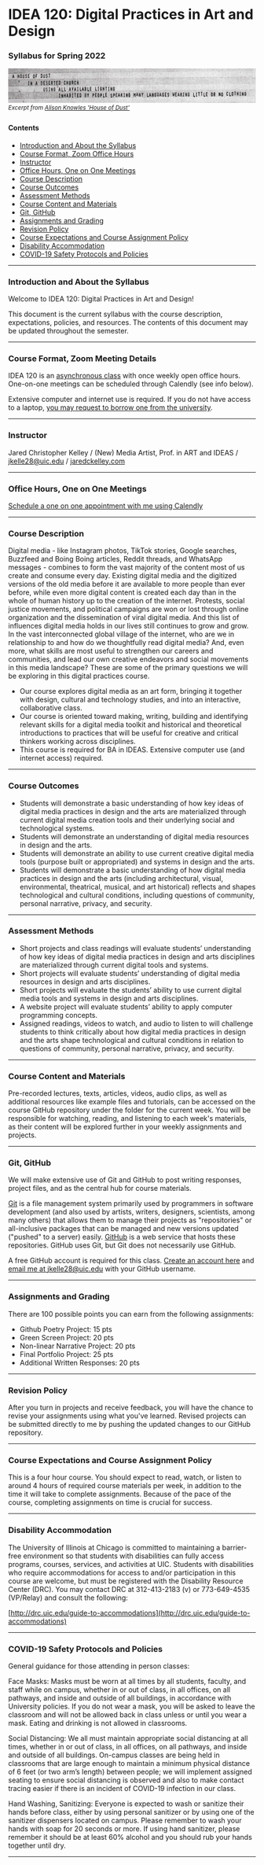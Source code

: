 # IDEA 120: Digital Practices in Art and Design
### Syllabus for Spring 2022

![Alison Knowles, House of Dust](knowles_house_of_dust.png)
<sup>*Excerpt from [Alison Knowles 'House of Dust'](https://www.damnmagazine.net/2016/09/07/the-house-of-dust-by-alison-knowles/)*</sup>

#### Contents
* [Introduction and About the Syllabus](#introduction-and-about-the-syllabus)
* [Course Format, Zoom Office Hours](#course-format-zoom-office-hours)
* [Instructor](#instructor)
* [Office Hours, One on One Meetings](#office-hours-one-on-one-meetings)
* [Course Description](#course-description)
* [Course Outcomes](#course-outcomes)
* [Assessment Methods](#assessment-methods)
* [Course Content and Materials](#course-content-and-materials)
* [Git, GitHub](#git-github)
* [Assignments and Grading](#assignments-and-grading)
* [Revision Policy](#revision-policy)
* [Course Expectations and Course Assignment Policy](#course-expectations-and-course-assignment-policy)
* [Disability Accommodation](#disability-accommodation)
* [COVID-19 Safety Protocols and Policies](#covid-19-safety-protocols-and-policies)

***

### Introduction and About the Syllabus

Welcome to IDEA 120: Digital Practices in Art and Design!

This document is the current syllabus with the course description, expectations, policies, and resources. The contents of this document may be updated throughout the semester.

***

### Course Format, Zoom Meeting Details

IDEA 120 is an [asynchronous class](https://en.wikipedia.org/wiki/Asynchronous_learning) with once weekly open office hours. One-on-one meetings can be scheduled through Calendly (see info below).

Extensive computer and internet use is required. If you do not have access to a laptop, [you may request to borrow one from the university](https://it.uic.edu/services-support/student-resources/online-learning/).

***

### Instructor

Jared Christopher Kelley / (New) Media Artist, Prof. in ART and IDEAS  / [jkelle28@uic.edu](mailto:jkelle28@uic.edu) / [jaredckelley.com](http://jaredckelley.com)

***

### Office Hours, One on One Meetings

[Schedule a one on one appointment with me using Calendly](https://calendly.com/jaredchrstphrkelley/15min1on1)

***

### Course Description

Digital media - like Instagram photos, TikTok stories, Google searches, Buzzfeed and Boing Boing articles, Reddit threads, and WhatsApp messages - combines to form the vast majority of the content most of us create and consume every day. Existing digital media and the digitized versions of the old media before it are available to more people than ever before, while even more digital content is created each day than in the whole of human history up to the creation of the internet. Protests, social justice movements, and political campaigns are won or lost through online organization and the dissemination of viral digital media. And this list of influences digital media holds in our lives still continues to grow and grow. In the vast interconnected global village of the internet, who are we in relationship to and how do we thoughtfully read digital media? And, even more, what skills are most useful to strengthen our careers and communities, and lead our own creative endeavors and social movements in this media landscape? These are some of the primary questions we will be exploring in this digital practices course.

* Our course explores digital media as an art form, bringing it together with design, cultural and technology studies, and into an interactive, collaborative class.
* Our course is oriented toward making, writing, building and identifying relevant skills for a digital media toolkit and historical and theoretical introductions to practices that will be useful for creative and critical thinkers working across disciplines.
* This course is required for BA in IDEAS. Extensive computer use (and internet access) required.

***

### Course Outcomes

* Students will demonstrate a basic understanding of how key ideas of digital media practices in design and the arts are materialized through current digital media creation tools and their underlying social and technological systems.
* Students will demonstrate an understanding of digital media resources in design and the arts.
* Students will demonstrate an ability to use current creative digital media tools (purpose built or appropriated) and systems in design and the arts.
* Students will demonstrate a basic understanding of how digital media practices in design and the arts (including architectural, visual, environmental, theatrical, musical, and art historical) reflects and shapes technological and cultural conditions, including questions of community, personal narrative, privacy, and security.

***

### Assessment Methods

* Short projects and class readings will evaluate students’ understanding of how key ideas of digital media practices in design and arts disciplines are materialized through current digital tools and systems.
* Short projects will evaluate students’ understanding of digital media resources in design and arts disciplines.
* Short projects will evaluate the students’ ability to use current digital media tools and systems in design and arts disciplines.
* A website project will evaluate students’ ability to apply computer programming concepts.
* Assigned readings, videos to watch, and audio to listen to will challenge students to think critically about how digital media practices in design and the arts shape technological and cultural conditions in relation to questions of community, personal narrative, privacy, and security.

***

### Course Content and Materials

Pre-recorded lectures, texts, articles, videos, audio clips, as well as additional resources like example files and tutorials, can be accessed on the course GitHub repository under the folder for the current week. You will be responsible for watching, reading, and listening to each week's materials, as their content will be explored further in your weekly assignments and projects.

***

### Git, GitHub

We will make extensive use of Git and GitHub to post writing responses, project files, and as the central hub for course materials.

[Git](https://en.wikipedia.org/wiki/Git) is a file management system primarily used by programmers in software development (and also used by artists, writers, designers, scientists, among many others) that allows them to manage their projects as "repositories" or all-inclusive packages that can be managed and new versions updated ("pushed" to a server) easily. [GitHub](https://www.howtogeek.com/180167/htg-explains-what-is-github-and-what-do-geeks-use-it-for/) is a web service that hosts these repositories. GitHub uses Git, but Git does not necessarily use GitHub.

A free GitHub account is required for this class. [Create an account here](https://github.com/join) and [email me at jkelle28@uic.edu](mailto:jkelle28@uic.edu) with your GitHub username.

***


### Assignments and Grading

There are 100 possible points you can earn from the following assignments:

* Github Poetry Project: 15 pts
* Green Screen Project: 20 pts
* Non-linear Narrative Project: 20 pts
* Final Portfolio Project: 25 pts
* Additional Written Responses: 20 pts

***

### Revision Policy

After you turn in projects and receive feedback, you will have the chance to revise your assignments using what you've learned. Revised projects can be submitted directly to me by pushing the updated changes to our GitHub repository.

***

### Course Expectations and Course Assignment Policy

This is a four hour course. You should expect to read, watch, or listen to around 4 hours of required course materials per week, in addition to the time it will take to complete assignments. Because of the pace of the course, completing assignments on time is crucial for success.

***

### Disability Accommodation

The University of Illinois at Chicago is committed to maintaining a barrier-free environment so that students with disabilities can fully access programs, courses, services, and activities at UIC. Students with disabilities who require accommodations for access to and/or participation in this course are welcome, but must be registered with the Disability Resource Center (DRC). You may contact DRC at 312-413-2183 (v) or 773-649-4535 (VP/Relay) and consult the following:

[http://drc.uic.edu/guide-to-accommodations](http://drc.uic.edu/guide-to-accommodations)

***

### COVID-19 Safety Protocols and Policies

General guidance for those attending in person classes:

Face Masks: Masks must be worn at all times by all students, faculty, and staff while on campus, whether in or out of class, in all offices, on all pathways, and inside and outside of all buildings, in accordance with University policies. If you do not wear a mask, you will be asked to leave the classroom and will not be allowed back in class unless or until you wear a mask. Eating and drinking is not allowed in classrooms.

Social Distancing: We all must maintain appropriate social distancing at all times, whether in or out of class, in all offices, on all pathways, and inside and outside of all buildings. On-campus classes are being held in classrooms that are large enough to maintain a minimum physical distance of 6 feet (or two arm’s length) between people; we will implement assigned seating to ensure social distancing is observed and also to make contact tracing easier if there is an incident of COVID-19 infection in our class.

Hand Washing, Sanitizing: Everyone is expected to wash or sanitize their hands before class, either by using personal sanitizer or by using one of the sanitizer dispensers located on campus. Please remember to wash your hands with soap for 20 seconds or more. If using hand sanitizer, please remember it should be at least 60% alcohol and you should rub your hands together until dry.

***
